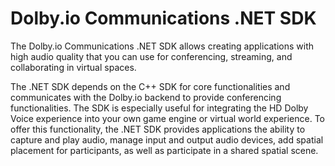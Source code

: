 # Dolby.io Communications .NET SDK

The Dolby.io Communications .NET SDK allows creating applications with high audio quality that you can use for conferencing, streaming, and collaborating in virtual spaces.

The .NET SDK depends on the C++ SDK for core functionalities and communicates with the Dolby.io backend to provide conferencing functionalities. The SDK is especially useful for integrating the HD Dolby Voice experience into your own game engine or virtual world experience. To offer this functionality, the .NET SDK provides applications the ability to capture and play audio, manage input and output audio devices, add spatial placement for participants, as well as participate in a shared spatial scene.

